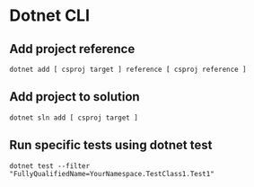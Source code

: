 # Dotnet CLI

## Add project reference

```
dotnet add [ csproj target ] reference [ csproj reference ]
```

## Add project to solution

```
dotnet sln add [ csproj target ] 
```

## Run specific tests using dotnet test

```
dotnet test --filter "FullyQualifiedName=YourNamespace.TestClass1.Test1"
```